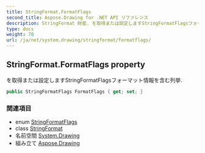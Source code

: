 ```yaml
---
title: StringFormat.FormatFlags
second_title: Aspose.Drawing for .NET API リファレンス
description: StringFormat 財産. を取得または設定しますStringFormatFlagsフォーマット情報を含む列挙.
type: docs
weight: 70
url: /ja/net/system.drawing/stringformat/formatflags/
---
```

## StringFormat.FormatFlags property

を取得または設定しますStringFormatFlagsフォーマット情報を含む列挙.

```csharp
public StringFormatFlags FormatFlags { get; set; }
```

### 関連項目

* enum [StringFormatFlags](../../stringformatflags/)
* class [StringFormat](../)
* 名前空間 [System.Drawing](../../stringformat/)
* 組み立て [Aspose.Drawing](../../../)


